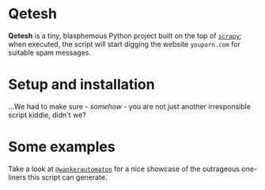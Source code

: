 # Qetesh
**Qetesh** is a tiny, blasphemous Python project built on the top of [`scrapy`](http://scrapy.org); when executed, the script will start digging the website `youporn.com` for suitable spam messages.

# Setup and installation
...We had to make sure - *somehow* - you are not just another irresponsible script kiddie, didn't we?

# Some examples
Take a look at [`@wankerautomaton`](https://twitter.com/wankerautomaton) for a nice showcase of the outrageous one-liners this script can generate.
